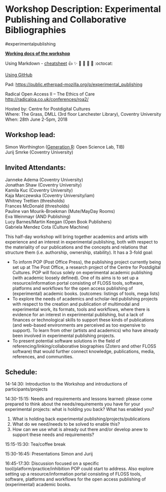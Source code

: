 # Workshop Description: Experimental Publishing and Collaborative Bibliographies 

\#experimentalpublishing

[__Working docs of the workshop__](https://github.com/consortium/experimental-publishing/blob/master/docs/index.md)

Using Markdown - [cheatsheet](https://guides.github.com/pdfs/markdown-cheatsheet-online.pdf) :+1: :sparkles: :camel: :tada: :rocket: :metal: :octocat: 

[Using GitHub](https://try.github.io/)

Pad: https://public.etherpad-mozilla.org/p/experimental_publishing

Radical Open Access II – The Ethics of Care http://radicaloa.co.uk/conferences/roa2/ 

Hosted by: Centre for Postdigital Cultures<br>
Where: The Grass, DMLL (3rd floor Lanchester Library), Coventry University<br>
When: 28th June 2-5pm, 2018

## Workshop lead:
Simon Worthington ([Generation R](http://genr.eu/wp/): Open Science Lab, TIB)<br>
Jurij Smrke (Coventry University)

## Invited Attendants:
Janneke Adema (Coventry University)<br>
Jonathan Shaw (Coventry University)<br>
Kamila Kuc (Coventry University)<br>
Kaja Marczewska (Coventry University/iam)<br>
Whitney Trettien (thresholds)<br>
Frances McDonald (thresholds)<br>
Pauline van Mourik-Broekman (Mute/MayDay Rooms)<br>
Eva Weinmayr (AND Publishing)<br>
Lucy Barnes/Martin Keegan (Open Book Publishers)<br>
Gabriela Mendez Cota (Culture Machine)

This half-day workshop will bring together academics and artists with experience and an interest in experimental publishing, both with respect to the materiality of our publications and the concepts and relations that structure them (i.e. authorship, ownership, stability). It has a 3-fold goal:

- To inform POP (Post Office Press), the publishing project currently being set up at The Post Office, a research project of the Centre for Postdigital Cultures. POP will focus solely on experimental academic publishing (with academic loosely defined). One of its aims is to set up a resource/information portal consisting of FLOSS tools, software, platforms and workflows for the open access publishing of (experimental) academic books.
(outcomes: listings of tools, mega lists)
- To explore the needs of academics and scholar-led publishing projects with respect to the creation and publication of multimodal and experimental work, its formats, tools and workflows, where there is evidence for an interest in experimental publishing, but a lack of finances or technological skills to support these kinds of publications (and web-based environments are perceived as too expensive to support). To learn from other (artists and academics) who have already been involved in experimental publishing projects.
- To present potential software solutions in the field of referencing/linking/collaborative biographies (Zotero and other FLOSS software) that would further connect knowledge, publications, media, references, and communities.

## Schedule:

14-14:30: Introduction to the Workshop and introductions of participants/projects

14:30-15:15: Needs and requirements and lessons learned: please come prepared to think about the needs/requirements you have for your experimental projects: what is holding you back? What has enabled you?

1.	What is holding back experimental publishing/projects/publications
2.	What do we need/needs to be solved to enable this?
3.	How can we use what is already out there and/or develop anew to support these needs and requirements? 

15:15-15:30: Tea/coffee break

15:30-16:45: Presentations Simon and Jurij

16:45-17:30: Discussion focused on a specific tool/platform/practice/inhibition POP could start to address. Also explore setting up a resource/information portal consisting of FLOSS tools, software, platforms and workflows for the open access publishing of (experimental) academic books.


